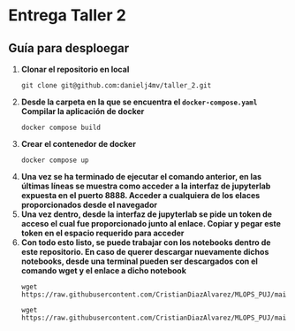 # Entrega Taller 2
## Guía para desploegar 
1. **Clonar el repositorio en local**
   ```console
   git clone git@github.com:danielj4mv/taller_2.git
   ```
2. **Desde la carpeta en la que se encuentra el `docker-compose.yaml` Compilar la aplicación de docker**
   ```docker
   docker compose build
   ```
3. **Crear el contenedor de docker**
   ```docker
   docker compose up
   ```
4. **Una vez se ha terminado de ejecutar el comando anterior, en las últimas líneas se muestra como acceder a la interfaz de jupyterlab expuesta en el puerto 8888. Acceder a cualquiera de los elaces proporcionados desde el navegador**
5. **Una vez dentro, desde la interfaz de jupyterlab se pide un token de acceso el cual fue proporcionado junto al enlace. Copiar y pegar este token en el espacio requerido para acceder**
6. **Con todo esto listo, se puede trabajar con los notebooks dentro de este repositorio. En caso de querer descargar nuevamente dichos notebooks, desde una terminal pueden ser descargados con el comando wget y el enlace a dicho notebook**
   ```console
   wget https://raw.githubusercontent.com/CristianDiazAlvarez/MLOPS_PUJ/main/Niveles/1/Validacion_de_datos/TF/TFDV.ipynb
   ```
   ```console
   wget https://raw.githubusercontent.com/CristianDiazAlvarez/MLOPS_PUJ/main/Niveles/1/Transformacion_de_datos/ML_Metadata.ipynb
   ```
